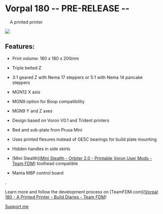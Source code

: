 # Vorpal 180         -- PRE-RELEASE --

    A printed printer

![](/home/alan/Things/Vorpal_180/github/Vorpal-180/Pictures/Vorpal_180.jpg)

## Features:

- Print volume: 180 x 180 x 200mm

- Triple belted Z

- 3:1 geared Z with Nema 17 steppers or 5:1 with Nema 14 pancake steppers

- MGN12  X axis

- MGN9 option for Boop compatibility

- MGN9  Y and Z axes

- Design based on Voron V0.1 and Trident printers

- Bed and sub-plate from Prusa Mini

- Uses printed flexures instead of GE5C bearings for build plate mounting

- Hidden handles in side skirts

- [Mini Stealth]([Mini Stealth - Orbiter 2.0 - Printable Voron User Mods - Team FDM](https://www.teamfdm.com/files/file/612-mini-stealth-orbiter-20/)) toolhead compatible

- Manta M8P control board

.

Learn more and follow the development process on [TeamFDM.com]([Vorpal 180 - A Printed Printer - Build Diaries - Team FDM](https://www.teamfdm.com/forums/topic/1886-vorpal-180-a-printed-printer/))

[Support me]([PayPal.Me](https://paypal.me/atrushing))
